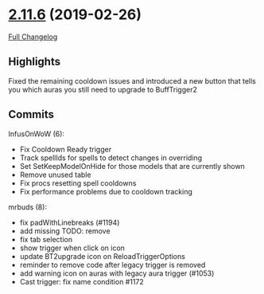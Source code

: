 # [2.11.6](https://github.com/WeakAuras/WeakAuras2/tree/2.11.6) (2019-02-26)

[Full Changelog](https://github.com/WeakAuras/WeakAuras2/compare/2.11.5...2.11.6)

## Highlights

 Fixed the remaining cooldown issues and introduced a new button that tells you which auras you still need to upgrade to BuffTrigger2 

## Commits

InfusOnWoW (6):

- Fix Cooldown Ready trigger
- Track spellIds for spells to detect changes in overriding
- Set SetKeepModelOnHide for those models that are currently shown
- Remove unused table
- Fix procs resetting spell cooldowns
- Fix performance problems due to cooldown tracking

mrbuds (8):

- fix padWithLinebreaks (#1194)
- add missing TODO: remove
- fix tab selection
- show trigger when click on icon
- update BT2upgrade icon on ReloadTriggerOptions
- reminder to remove code after legacy trigger is removed
- add warning icon on auras with legacy aura trigger (#1053)
- Cast trigger: fix name condition #1172


